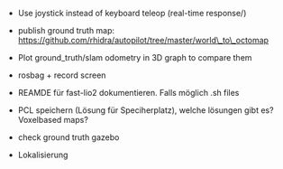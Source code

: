 * Use joystick instead of keyboard teleop (real-time response/)
* publish ground truth map: https://github.com/rhidra/autopilot/tree/master/world\_to\_octomap
* Plot ground\_truth/slam odometry in 3D graph to compare them
* rosbag + record screen 

* REAMDE für fast-lio2 dokumentieren. Falls möglich .sh files 
* PCL speichern (Lösung für Speciherplatz), welche lösungen gibt es? Voxelbased maps?
* check ground truth gazebo
* Lokalisierung
